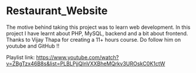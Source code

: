 # Restaurant_Website
The motive behind taking this project was to learn web development. In this project I have learnt about PHP, MySQL, backend and a bit about frontend. Thanks to Vijay Thapa for creating a 11+ hours course. Do follow him on youtube and GitHub !!

Playlist link: https://www.youtube.com/watch?v=ZBgTzx46B8s&list=PLBLPjjQlnVXXBheMQrkv3UROskC0K1ctW
